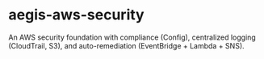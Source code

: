 # aegis-aws-security
An AWS security foundation with compliance (Config), centralized logging (CloudTrail, S3), and auto-remediation (EventBridge + Lambda + SNS).
